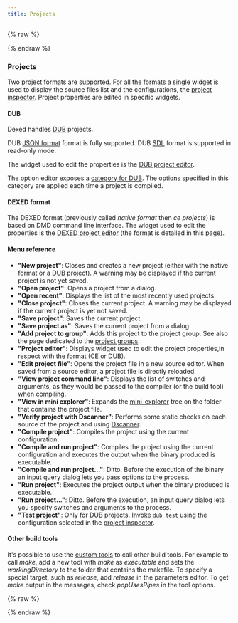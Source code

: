 ```yaml
---
title: Projects
---
```


{% raw %}
<script src="//cdnjs.cloudflare.com/ajax/libs/anchor-js/4.0.0/anchor.min.js"></script>
{% endraw %}

### Projects

Two project formats are supported. 
For all the formats a single widget is used to display the source files list and the configurations, the [project inspector](widgets_project_inspector).
Project properties are edited in specific widgets.

#### DUB

Dexed handles [DUB](http://code.dlang.org/getting_started) projects.

DUB [JSON format](http://code.dlang.org/package-format?lang=json) format is fully supported.
DUB [SDL](http://code.dlang.org/package-format?lang=sdl) format is supported in read-only mode.

The widget used to edit the properties is the [DUB project editor](widgets_dub_project_editor).

The option editor exposes a [category for DUB](options_dub_build). The options specified in this category are applied each time a project is compiled.

#### DEXED format

The DEXED format (previously called _native format_ then _ce projects_) is based on DMD command line interface.
The widget used to edit the properties is the [DEXED project editor](widgets_dexed_project_editor) (the format is detailed in this page).

#### Menu reference

- **"New project"**: Closes and creates a new project (either with the native format or a DUB project). A warning may be displayed if the current project is not yet saved.
- **"Open project"**: Opens a project from a dialog.
- **"Open recent"**: Displays the list of the most recently used projects.
- **"Close project"**: Closes the current project. A warning may be displayed if the current project is yet not saved.
- **"Save project"**: Saves the current project.
- **"Save project as"**: Saves the current project from a dialog.
- **"Add project to group"**: Adds this project to the project group. See also the page dedicated to the [project groups](widgets_project_groups).
- **"Project editor"**: Displays widget used to edit the project properties,in respect with the format (CE or DUB).
- **"Edit project file"**: Opens the project file in a new source editor. When saved from a source editor, a project file is directly reloaded.
- **"View project command line"**: Displays the list of switches and arguments, as they would be passed to the compiler (or the build tool) when compiling.
- **"View in mini explorer"**: Expands the [mini-explorer](widgets_mini_explorer) tree on the folder that contains the project file.
- **"Verify project with Dscanner"**: Performs some static checks on each source of the project and using [Dscanner](https://github.com/dlang-community/D-Scanner).
- **"Compile project"**: Compiles the project using the current configuration.
- **"Compile and run project"**: Compiles the project using the current configuration and executes the output when the binary produced is executable.
- **"Compile and run project..."**: Ditto. Before the execution of the binary an input query dialog lets you pass options to the process.
- **"Run project"**: Executes the project output when the binary produced is executable.
- **"Run project..."**: Ditto. Before the execution, an input query dialog lets you specify switches and arguments to the process.
- **"Test project"**: Only for DUB projects. Invoke `dub test` using the configuration selected in the [project inspector](widgets_project_inspector).

#### Other build tools

It's possible to use the [custom tools](widgets_custom_tools) to call other build tools.
For example to call _make_, add a new tool with _make_ as _executable_ and sets the _workingDirectory_ to the folder that contains the makefile. 
To specify a special target, such as _release_, add _release_ in the parameters editor.
To get _make_ output in the messages, check _popUsesPipes_ in the tool options.

{% raw %}
<script>
anchors.add();
</script>
{% endraw %}
